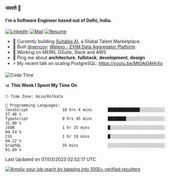 ### नमस्ते 🙏

#### I'm a Software Engineer based out of Delhi, India.

[![LinkedIn](https://img.shields.io/badge/linkedin-%230077B5.svg)](https://linkedin.com/in/sambhav2612)
[![Mail](https://img.shields.io/badge/gmail-D14836)](mailto:sambhavjain2612@gmail.com)
[![Resume](https://img.shields.io/badge/resume-%23#FFFF00.svg)](https://mega.nz/file/IjA3yaoB#BFfQg1-aKva0piAd_wWs8Hf5dlnYRQ2ZkwtYwNMzBhA)

- 🏢 Currently building [Suitable AI](https://suitable.ai), a Global Talent Marketplace.
- 💅 Built [@xencov](https://github.com/xencov): [Welexo - EXIM Data Aggregator Platform](https://welexo.com)
- 🌱 Working on MERN, GSuite, Slack and AWS
- 💬 Ping me about **architecture**, **fullstack**, **development**, **design**
- ⚡️ My recent talk on scaling PostgreSQL: https://youtu.be/Mt0Aj0AHrXo

<!--START_SECTION:waka-->
![Code Time](http://img.shields.io/badge/Code%20Time-3%2C228%20hrs%2055%20mins-blue)

📊 **This Week I Spent My Time On** 

```text
🕑︎ Time Zone: Asia/Kolkata

💬 Programming Languages: 
JavaScript               18 hrs 4 mins       ██████████████░░░░░░░░░░░   57.46 % 
TypeScript               9 hrs 45 mins       ████████░░░░░░░░░░░░░░░░░   31.00 % 
JSON                     1 hr 25 mins        █░░░░░░░░░░░░░░░░░░░░░░░░   04.54 % 
CSS                      1 hr 19 mins        █░░░░░░░░░░░░░░░░░░░░░░░░   04.22 % 
GraphQL                  35 mins             ░░░░░░░░░░░░░░░░░░░░░░░░░   01.89 % 
```


 Last Updated on 07/03/2023 02:52:17 UTC
<!--END_SECTION:waka-->

[![Ampliy your job reach by tapping into 1000+ verified recuiters](https://user-images.githubusercontent.com/19583619/212717528-45b497fd-e886-4452-90fe-93829667bd63.png)](https://app.suitable.ai/login)

